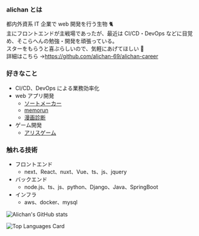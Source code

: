### alichan とは

都内外資系 IT 企業で web 開発を行う生物 🐈<br>
主にフロントエンドが主戦場であったが、最近は CI/CD・DevOps などに目覚め、そこらへんの勉強・開発を頑張っている。<br>
スターをもらうと喜ぶらしいので、気軽にあげてほしい 🌟<br>
詳細はこちら →https://github.com/alichan-69/alichan-career

### 好きなこと

- CI/CD、DevOps による業務効率化
- web アプリ開発
  - [ソートメーカー](https://github.com/alichan-69/sort-maker-front)
  - [memorun](https://github.com/alichan-69/memorun)
  - [漫画診断](https://github.com/alichan-69/recommendcomics)
- ゲーム開発
  - [アリスゲーム](https://github.com/alichan-69/AliceGame)

### 触れる技術

- フロントエンド
  - next、React、nuxt、Vue、ts、js、jquery
- バックエンド
  - node.js、ts、js、python、Django、Java、SpringBoot
- インフラ
  - aws、docker、mysql

![Alichan's GitHub stats](https://github-readme-stats.vercel.app/api?username=alichan-69&theme=tokyonight&layout=compact)

![Top Languages Card](https://github-readme-stats.vercel.app/api/top-langs?username=alichan-69&count_private=true&theme=tokyonight&layout=compact)
